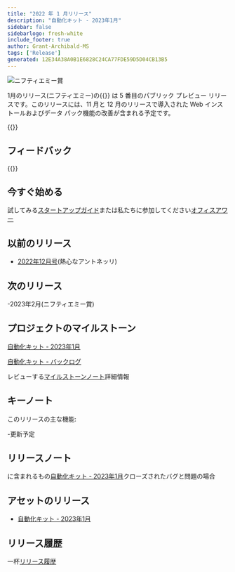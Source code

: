 ```yaml
---
title: "2022 年 1 月リリース"
description: "自動化キット - 2023年1月"
sidebar: false
sidebarlogo: fresh-white
include_footer: true
author: Grant-Archibald-MS
tags: ['Release']
generated: 12E34A38A0B1E6828C24CA77FDE59D5D04CB13B5
---
```


<div class="optional">

![ニフティエミー賞](/images/nifty-emmy.png)

1月のリリース(ニフティエミー)の{{<product-name>}} は 5 番目のパブリック プレビュー リリースです。このリリースには、11 月と 12 月のリリースで導入された Web インストールおよびデータ パック機能の改善が含まれる予定です。

</div>

<div class="optional">

{{<presentationStyles>}}

## フィードバック

{{<questions name="/content/ja/releases/january-2023.json" completed="フィードバックをお寄せいただきありがとうございます" showNavigationButtons="false" locale="ja">}}

</div>

<div class="optional">

## 今すぐ始める

試してみる[スタートアップガイド](/ja/get-started)または私たちに参加してください[オフィスアワー](/ja/office-hours)

## 以前のリリース

- [2022年12月号](/ja/releases/december-2022)(熱心なアントネッリ)

## 次のリリース

-2023年2月(ニフティエミー賞)

## プロジェクトのマイルストーン

[自動化キット - 2023年1月](https://github.com/orgs/microsoft/projects/486/views/9)

[自動化キット - バックログ](https://github.com/orgs/microsoft/projects/486/views/1)

レビューする[マイルストーンノート](/ja/releases/milestones)詳細情報

## キーノート

このリリースの主な機能:

-更新予定

## リリースノート

に含まれるもの[自動化キット - 2023年1月](https://github.com/microsoft/powercat-automation-kit/releases/tag/AutomationKit-January2023)クローズされたバグと問題の場合

## アセットのリリース

- [自動化キット - 2023年1月](https://github.com/microsoft/powercat-automation-kit/releases/tag/AutomationKit-January2023)

## リリース履歴

一杯[リリース履歴](/ja/releases)

</div>
